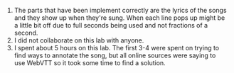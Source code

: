 1. The parts that have been implement correctly are the lyrics of the 
    songs and they show up when they're sung. When each line pops up
    might be a little bit off due to full seconds being used and not fractions
    of a second.
2. I did not collaborate on this lab with anyone.
3. I spent about 5 hours on this lab. The first 3-4 were spent on 
    trying to find ways to annotate the song, but all online sources
    were saying to use WebVTT so it took some time to find a solution.